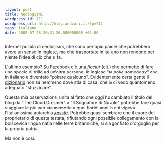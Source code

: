 ```yaml
---
layout: post
title: Neologismi
wordpress_id: 711
wordpress_url: http://blog.andvari.it/?p=711
tags: italiano
date: 2008-07-28 20:31:26.000000000 +02:00
---
```

Internet pullula di neologismi, che sono perlopiù parole che potrebbero avere un senso in inglese, ma che trasportate in italiano non rendono per niente l'idea di ciò che si fa.

L'ultimo esempio? Su Facebook c'è una <em>ficciur </em>(cit.) che permette di fare una specie di trillo ad un'altra persona, in inglese "<em>to poke somebody"</em> che in italiano è diventato "pokare qualcuno". Evidentemente certa gente il <a href="http://www.wordreference.com/enit/poke">dizionario</a> non sa nemmeno dove stia di casa, che io ci vedo quantomeno adeguato "stuzzicare".

Questa mia osservazione, unita al fatto che oggi ho cambiato il titolo del blog da "The Cloud Dreamer" a "Il Sognatore di Nuvole" potrebbe fare quasi viaggiare le più vetuste memorie a quei floridi anni in cui vigeva l'italianissima autarchia <a href="http://blog.andvari.it/2008/03/20/fascisti-su-marte/"><em>facista</em></a>. Potrebbe quasi sembrare che il cuore del proprietario di questa testata, rifiutando ogni possibile collegamento con la bolscevica lingua natìa nelle terre britanniche, si sia gonfiato d'orgoglio per la propria patria.

Ma non è così.
